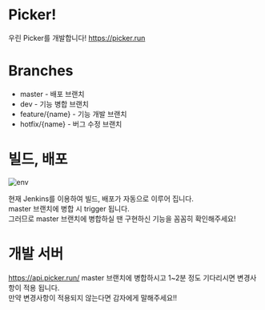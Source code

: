 # Picker!
우린 Picker를 개발합니다!
https://picker.run
# Branches
- master - 배포 브랜치
- dev - 기능 병합 브랜치
- feature/{name} - 기능 개발 브랜치
- hotfix/{name} - 버그 수정 브랜치

# 빌드, 배포
![env](https://user-images.githubusercontent.com/23313008/146116966-d9ad44b6-ec77-4eaf-8b01-629a5315f53e.png)  

현재 Jenkins를 이용하여 빌드, 배포가 자동으로 이루어 집니다.  
master 브랜치에 병합 시 trigger 됩니다.  
그러므로 master 브랜치에 병합하실 땐 구현하신 기능을 꼼꼼히 확인해주세요!

# 개발 서버
https://api.picker.run/
master 브랜치에 병합하시고 1~2분 정도 기다리시면 변경사항이 적용 됩니다.  
만약 변경사항이 적용되지 않는다면 감자에게 말해주세요!!